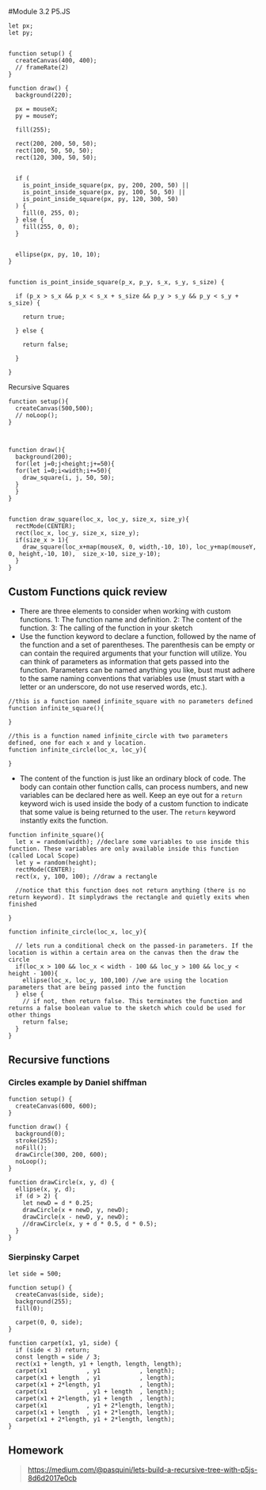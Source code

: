 #Module 3.2   P5.JS


```
let px;
let py;


function setup() {
  createCanvas(400, 400);
  // frameRate(2)
}

function draw() {
  background(220);

  px = mouseX;
  py = mouseY;

  fill(255);

  rect(200, 200, 50, 50);
  rect(100, 50, 50, 50);
  rect(120, 300, 50, 50);


  if (
    is_point_inside_square(px, py, 200, 200, 50) ||
    is_point_inside_square(px, py, 100, 50, 50) ||
    is_point_inside_square(px, py, 120, 300, 50)
  ) {
    fill(0, 255, 0);
  } else {
    fill(255, 0, 0);
  }


  ellipse(px, py, 10, 10);
}


function is_point_inside_square(p_x, p_y, s_x, s_y, s_size) {

  if (p_x > s_x && p_x < s_x + s_size && p_y > s_y && p_y < s_y + s_size) {

    return true;

  } else {

    return false;

  }

}
```

Recursive Squares
```
function setup(){
  createCanvas(500,500);
  // noLoop();
}



function draw(){
  background(200);
  for(let j=0;j<height;j+=50){
  for(let i=0;i<width;i+=50){
    draw_square(i, j, 50, 50);
  }
  }
}


function draw_square(loc_x, loc_y, size_x, size_y){
  rectMode(CENTER);
  rect(loc_x, loc_y, size_x, size_y);
  if(size_x > 1){
    draw_square(loc_x+map(mouseX, 0, width,-10, 10), loc_y+map(mouseY, 0, height,-10, 10),  size_x-10, size_y-10);
  }
}
```




## Custom Functions quick review
* There are three elements to consider when working with custom functions. 1: The function name and definition. 2: The content of the function. 3: The calling of the function in your sketch
* Use the function keyword to declare a function, followed by the name of the function and a set of parentheses. The parenthesis can be empty or can contain the required arguments that your function will utilize. You can think of parameters as information that gets passed into the function. Parameters can be named anything you like, bust must adhere to the same naming conventions that variables use (must start with a letter or an underscore, do not use reserved words, etc.).
```
//this is a function named infinite_square with no parameters defined
function infinite_square(){

}

//this is a function named infinite_circle with two parameters defined, one for each x and y location.
function infinite_circle(loc_x, loc_y){

}
```

* The content of the function is just like an ordinary block of code. The body can contain other function calls, can process numbers, and new variables can be declared here as well. Keep an eye out for a `return` keyword wich is used inside the body of a custom function to indicate that some value is being returned to the user. The `return` keyword instantly exits the function. 
```
function infinite_square(){
  let x = random(width); //declare some variables to use inside this function. These variables are only available inside this function (called Local Scope)
  let y = random(height);
  rectMode(CENTER);
  rect(x, y, 100, 100); //draw a rectangle

  //notice that this function does not return anything (there is no return keyword). It simplydraws the rectangle and quietly exits when finished

}

function infinite_circle(loc_x, loc_y){

  // lets run a conditional check on the passed-in parameters. If the location is within a certain area on the canvas then the draw the circle
  if(loc_x > 100 && loc_x < width - 100 && loc_y > 100 && loc_y < height - 100){
    ellipse(loc_x, loc_y, 100,100) //we are using the location parameters that are being passed into the function 
  } else {
    // if not, then return false. This terminates the function and returns a false boolean value to the sketch which could be used for other things
    return false;
  }
}
```

## Recursive functions
### Circles example by Daniel shiffman
```
function setup() {
  createCanvas(600, 600);
}

function draw() {
  background(0);
  stroke(255);
  noFill();
  drawCircle(300, 200, 600);
  noLoop();
}

function drawCircle(x, y, d) {
  ellipse(x, y, d);
  if (d > 2) {
    let newD = d * 0.25;
    drawCircle(x + newD, y, newD);
    drawCircle(x - newD, y, newD);
    //drawCircle(x, y + d * 0.5, d * 0.5);
  }
}
```
### Sierpinsky Carpet
```
let side = 500;

function setup() {
  createCanvas(side, side);
  background(255);
  fill(0);
  
  carpet(0, 0, side);
}

function carpet(x1, y1, side) {
  if (side < 3) return;
  const length = side / 3;
  rect(x1 + length, y1 + length, length, length);
  carpet(x1           , y1           , length);
  carpet(x1 + length  , y1           , length);
  carpet(x1 + 2*length, y1           , length);
  carpet(x1           , y1 + length  , length);
  carpet(x1 + 2*length, y1 + length  , length);
  carpet(x1           , y1 + 2*length, length);
  carpet(x1 + length  , y1 + 2*length, length);
  carpet(x1 + 2*length, y1 + 2*length, length);
}
```


## Homework
> https://medium.com/@pasquini/lets-build-a-recursive-tree-with-p5js-8d6d2017e0cb
> 
